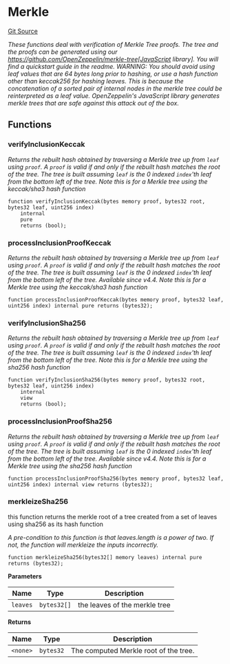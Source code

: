 # Merkle
[Git Source](https://github.com/Sabnock01/eigenlayer-contracts/blob/fa80db0202cf74fb2bae3ffc6aa6db988074a698/src/contracts/libraries/Merkle.sol)

*These functions deal with verification of Merkle Tree proofs.
The tree and the proofs can be generated using our
https://github.com/OpenZeppelin/merkle-tree[JavaScript library].
You will find a quickstart guide in the readme.
WARNING: You should avoid using leaf values that are 64 bytes long prior to
hashing, or use a hash function other than keccak256 for hashing leaves.
This is because the concatenation of a sorted pair of internal nodes in
the merkle tree could be reinterpreted as a leaf value.
OpenZeppelin's JavaScript library generates merkle trees that are safe
against this attack out of the box.*


## Functions
### verifyInclusionKeccak

*Returns the rebuilt hash obtained by traversing a Merkle tree up
from `leaf` using `proof`. A `proof` is valid if and only if the rebuilt
hash matches the root of the tree. The tree is built assuming `leaf` is
the 0 indexed `index`'th leaf from the bottom left of the tree.
Note this is for a Merkle tree using the keccak/sha3 hash function*


```solidity
function verifyInclusionKeccak(bytes memory proof, bytes32 root, bytes32 leaf, uint256 index)
    internal
    pure
    returns (bool);
```

### processInclusionProofKeccak

*Returns the rebuilt hash obtained by traversing a Merkle tree up
from `leaf` using `proof`. A `proof` is valid if and only if the rebuilt
hash matches the root of the tree. The tree is built assuming `leaf` is
the 0 indexed `index`'th leaf from the bottom left of the tree.
_Available since v4.4._
Note this is for a Merkle tree using the keccak/sha3 hash function*


```solidity
function processInclusionProofKeccak(bytes memory proof, bytes32 leaf, uint256 index) internal pure returns (bytes32);
```

### verifyInclusionSha256

*Returns the rebuilt hash obtained by traversing a Merkle tree up
from `leaf` using `proof`. A `proof` is valid if and only if the rebuilt
hash matches the root of the tree. The tree is built assuming `leaf` is
the 0 indexed `index`'th leaf from the bottom left of the tree.
Note this is for a Merkle tree using the sha256 hash function*


```solidity
function verifyInclusionSha256(bytes memory proof, bytes32 root, bytes32 leaf, uint256 index)
    internal
    view
    returns (bool);
```

### processInclusionProofSha256

*Returns the rebuilt hash obtained by traversing a Merkle tree up
from `leaf` using `proof`. A `proof` is valid if and only if the rebuilt
hash matches the root of the tree. The tree is built assuming `leaf` is
the 0 indexed `index`'th leaf from the bottom left of the tree.
_Available since v4.4._
Note this is for a Merkle tree using the sha256 hash function*


```solidity
function processInclusionProofSha256(bytes memory proof, bytes32 leaf, uint256 index) internal view returns (bytes32);
```

### merkleizeSha256

this function returns the merkle root of a tree created from a set of leaves using sha256 as its hash function

*A pre-condition to this function is that leaves.length is a power of two.  If not, the function will merkleize the inputs incorrectly.*


```solidity
function merkleizeSha256(bytes32[] memory leaves) internal pure returns (bytes32);
```
**Parameters**

|Name|Type|Description|
|----|----|-----------|
|`leaves`|`bytes32[]`|the leaves of the merkle tree|

**Returns**

|Name|Type|Description|
|----|----|-----------|
|`<none>`|`bytes32`|The computed Merkle root of the tree.|


